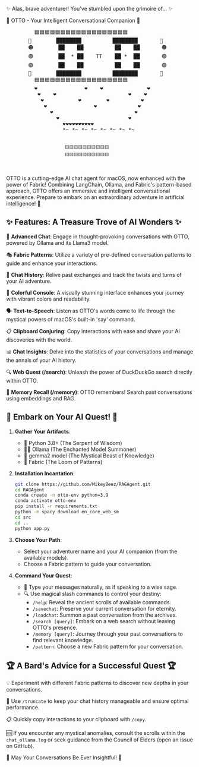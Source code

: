 ✨ Alas, brave adventurer! You've stumbled upon the grimoire of... ✨

🤖 OTTO - Your Intelligent Conversational Companion 🦜

<p align="center">
<pre>
         🟦🟦🟦🟦🟦🟦🟦🟦🟦🟦🟦🟦🟦🟦🟦🟦🟦🟦
       🔵        ████████          ████████       🔵 
       🟠        ██    ██          ██    ██       🟠  
       🟢        ██  * ██    TT    ██ *  ██       🟢  
       🟣        ██    ██          ██    ██       🟣  
       🔴        ████████          ████████       🔴  
         🟦🟦🟦🟦🟦🟦🟦🟦🟦🟦🟦🟦🟦🟦🟦🟦🟦🟦
         ❤️               ❤️    ❤️              ❤️                
          ❤️    ❤️                       ❤️    ❤️  
           ❤️           ❤️        ❤️          ❤️
            ❤️               ❤️             ❤️  
              ❤️                          ❤️    
                ❤️                      ❤️      
                  ❤️❤️❤️❤️❤️❤️❤️❤️❤️❤️      
                  *~ *~ *~ *~ *~ *~ *~ *~


                          🟨🟨🟨🟨🟨🟨🟨🟨🟨🟨
                          🟨🟨🟨🟨🟨🟨🟨🟨🟨🟨
</pre>
</p>

OTTO is a cutting-edge AI chat agent for macOS, now enhanced with the power of Fabric! Combining LangChain, Ollama, and Fabric's pattern-based approach, OTTO offers an immersive and intelligent conversational experience. Prepare to embark on an extraordinary adventure in artificial intelligence! 🚀

## ✨ Features: A Treasure Trove of AI Wonders ✨

🧠 **Advanced Chat**: Engage in thought-provoking conversations with OTTO, powered by Ollama and its Llama3 model.

🎭 **Fabric Patterns**: Utilize a variety of pre-defined conversation patterns to guide and enhance your interactions.

📜 **Chat History**: Relive past exchanges and track the twists and turns of your AI adventure.

🎨 **Colorful Console**: A visually stunning interface enhances your journey with vibrant colors and readability.

🗣️ **Text-to-Speech**: Listen as OTTO's words come to life through the mystical powers of macOS's built-in 'say' command.

📋 **Clipboard Conjuring**: Copy interactions with ease and share your AI discoveries with the world.

📊 **Chat Insights**: Delve into the statistics of your conversations and manage the annals of your AI history.

🔍 **Web Quest (/search)**: Unleash the power of DuckDuckGo search directly within OTTO.

🧠 **Memory Recall (/memory)**: OTTO remembers! Search past conversations using embeddings and RAG.

## 🚀 Embark on Your AI Quest! 🚀

1. **Gather Your Artifacts**:
   - 🐍 Python 3.8+ (The Serpent of Wisdom)
   - 🧙‍♂️ Ollama (The Enchanted Model Summoner)
   - 🦙 gemma2 model (The Mystical Beast of Knowledge)
   - 🧵 Fabric (The Loom of Patterns)

2. **Installation Incantation**:
   ```bash
   git clone https://github.com/MikeyBeez/RAGAgent.git
   cd RAGAgent
   conda create -n otto-env python=3.9
   conda activate otto-env
   pip install -r requirements.txt
   python -m spacy download en_core_web_sm
   cd src
   cd ..
   python app.py
   ```

3. **Choose Your Path**:
   - Select your adventurer name and your AI companion (from the available models).
   - Choose a Fabric pattern to guide your conversation.

4. **Command Your Quest**:
   - 💬 Type your messages naturally, as if speaking to a wise sage.
   - 🔍 Use magical slash commands to control your destiny:
     - `/help`: Reveal the ancient scrolls of available commands.
     - `/savechat`: Preserve your current conversation for eternity.
     - `/loadchat`: Summon a past conversation from the archives.
     - `/search [query]`: Embark on a web search without leaving OTTO's presence.
     - `/memory [query]`: Journey through your past conversations to find relevant knowledge.
     - `/pattern`: Choose a new Fabric pattern for your conversation.

## 🏆 A Bard's Advice for a Successful Quest 🏆

💡 Experiment with different Fabric patterns to discover new depths in your conversations.

🔄 Use `/truncate` to keep your chat history manageable and ensure optimal performance.

📋 Quickly copy interactions to your clipboard with `/copy`.

🆘 If you encounter any mystical anomalies, consult the scrolls within the `chat_ollama.log` or seek guidance from the Council of Elders (open an issue on GitHub).

🌟 May Your Conversations Be Ever Insightful! 🌟
